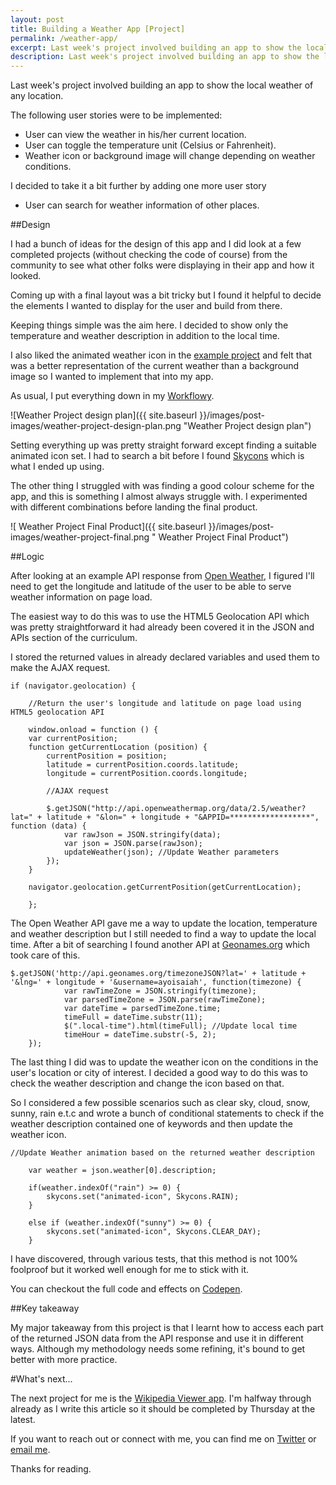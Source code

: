 ```yaml
---
layout: post
title: Building a Weather App [Project]
permalink: /weather-app/
excerpt: Last week's project involved building an app to show the local weather of any location. Read on to find out how I did it.
description: Last week's project involved building an app to show the local weather of any location.
---
```


Last week's project involved building an app to show the local weather of any location.

The following user stories were to be implemented:

- User can view the weather in his/her current location.
- User can toggle the temperature unit (Celsius or Fahrenheit).
- Weather icon or background image will change depending on weather conditions.

I decided to take it a bit further by adding one more user story 

- User can search for weather information of other places.

##Design

I had a bunch of ideas for the design of this app and I did look at a few completed  projects (without checking the code of course) from the community to see what other folks were displaying in their app and how it looked.

Coming up with a final layout was a bit tricky but I found it helpful to decide the elements I wanted to display for the user and build from there.

Keeping things simple was the aim here. I decided to show only the temperature and weather description in addition to the local time. 

I also liked the animated weather icon in the [example project](http://codepen.io/FreeCodeCamp/full/bELRjV) and felt that was a better representation of the current weather than a background image so I wanted to implement that into my app.

As usual, I put everything down in my [Workflowy](https://workflowy.com/invite/2dbe7482.lnx).

![Weather Project design plan]({{ site.baseurl }}/images/post-images/weather-project-design-plan.png  "Weather Project design plan")

Setting everything up was pretty straight forward except finding a suitable animated icon set. I had to search a bit before I found [Skycons](https://darkskyapp.github.io/skycons/) which is what I ended up using.

The other thing I struggled with was finding a good colour scheme for the app, and this is something I almost always struggle with. I experimented with different combinations before landing the final product.

![ Weather Project Final Product]({{ site.baseurl }}/images/post-images/weather-project-final.png  " Weather Project Final Product")

##Logic

After looking at an example API response from [Open Weather](http://openweathermap.org/current#geo), I figured I'll need to get the longitude and latitude of the user to be able to serve weather information on page load.

The easiest way to do this was to use the HTML5 Geolocation API which was pretty straightforward it had already been covered it in the JSON and APIs section of the curriculum.

I stored the returned values in already declared variables and used them to make the AJAX request.

```
if (navigator.geolocation) {

	//Return the user's longitude and latitude on page load using HTML5 geolocation API

	window.onload = function () {
	var currentPosition;
	function getCurrentLocation (position) {
		currentPosition = position;
		latitude = currentPosition.coords.latitude;
		longitude = currentPosition.coords.longitude;

		//AJAX request

		$.getJSON("http://api.openweathermap.org/data/2.5/weather?lat=" + latitude + "&lon=" + longitude + "&APPID=******************", function (data) {
			var rawJson = JSON.stringify(data);
			var json = JSON.parse(rawJson);
			updateWeather(json); //Update Weather parameters
		});
	}

	navigator.geolocation.getCurrentPosition(getCurrentLocation);
	
	};
```

The Open Weather API gave me a way to update the location, temperature and weather description but I still needed to find a way to update the local time. After a bit of searching I found another API at [Geonames.org](http://geonames.org/) which took care of this.

```
$.getJSON('http://api.geonames.org/timezoneJSON?lat=' + latitude + '&lng=' + longitude + '&username=ayoisaiah', function(timezone) {
			var rawTimeZone = JSON.stringify(timezone);
			var parsedTimeZone = JSON.parse(rawTimeZone);
			var dateTime = parsedTimeZone.time;
			timeFull = dateTime.substr(11);
			$(".local-time").html(timeFull); //Update local time
			timeHour = dateTime.substr(-5, 2);
	});
```
The last thing I did was to update the weather icon on the conditions in the user's location or city of interest. I decided a good way to do this was to check the weather description and change the icon based on that. 

So I considered a few possible scenarios such as clear sky, cloud, snow, sunny, rain e.t.c and wrote a bunch of conditional statements to check if the weather description contained one of keywords and then update the weather icon.

```
//Update Weather animation based on the returned weather description

	var weather = json.weather[0].description;
	
	if(weather.indexOf("rain") >= 0) {
		skycons.set("animated-icon", Skycons.RAIN);
	}

	else if (weather.indexOf("sunny") >= 0) {
		skycons.set("animated-icon", Skycons.CLEAR_DAY);
	}

```
I have discovered, through various tests, that this method is not 100% foolproof but it worked well enough for me to stick with it.

You can checkout the full code and effects on [Codepen](http://codepen.io/ayoisaiah/full/LNLzgx/).

##Key takeaway

My major takeaway from this project is that I learnt how to access each part of the returned JSON data from the API response and use it in different ways. Although my methodology needs some refining, it's bound to get better with more practice.

#What's next... 

The next project for me is the [Wikipedia Viewer app](https://www.freecodecamp.com/challenges/build-a-wikipedia-viewer). I'm halfway through already as I write this article so it should be completed by Thursday at the latest.

If you want to reach out or connect with me, you can find me on [Twitter](https://twitter.com/ayisaiah) or [email me](mailto:ayisaiah@gmail.com).

Thanks for reading.